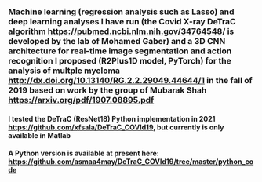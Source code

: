 ### Machine learning (regression analysis such as Lasso) and deep learning analyses I have run (the Covid X-ray DeTraC algorithm https://pubmed.ncbi.nlm.nih.gov/34764548/ is developed by the lab of Mohamed Gaber) and a 3D CNN architecture for real-time image segmentation and action recognition I proposed (R2Plus1D model, PyTorch) for the analysis of multple myeloma http://dx.doi.org/10.13140/RG.2.2.29049.44644/1 in the fall of 2019 based on work by the group of Mubarak Shah https://arxiv.org/pdf/1907.08895.pdf

#### I tested the DeTraC (ResNet18) Python implementation in 2021 https://github.com/xfsala/DeTraC_COVId19, but currently is only available in Matlab 
#### A Python version is available at present here: https://github.com/asmaa4may/DeTraC_COVId19/tree/master/python_code
 
